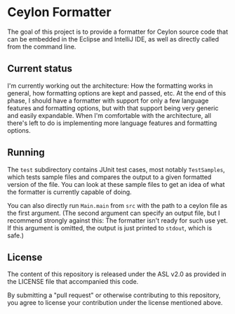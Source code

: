 Ceylon Formatter
================

The goal of this project is to provide a formatter for Ceylon source code that can be embedded in the Eclipse and IntelliJ IDE, as well as directly called from the command line.

Current status
--------------

I'm currently working out the architecture: How the formatting works in general, how formatting options are kept and passed, etc.
At the end of this phase, I should have a formatter with support for only a few language features and formatting options, but with that support being very generic and easily expandable.
When I'm comfortable with the architecture, all there's left to do is implementing more language features and formatting options.

Running
-------

The `test` subdirectory contains JUnit test cases, most notably `TestSamples`, which tests sample files and compares the output to a given formatted version of the file.
You can look at these sample files to get an idea of what the formatter is currently capable of doing.

You can also directly run `Main.main` from `src` with the path to a ceylon file as the first argument.
(The second argument can specify an output file, but I recommend strongly against this: The formatter isn't ready for such use yet.
If this argument is omitted, the output is just printed to `stdout`, which is safe.)

License
-------

The content of this repository is released under the ASL v2.0
as provided in the LICENSE file that accompanied this code.

By submitting a "pull request" or otherwise contributing to 
this repository, you agree to license your contribution under 
the license mentioned above.